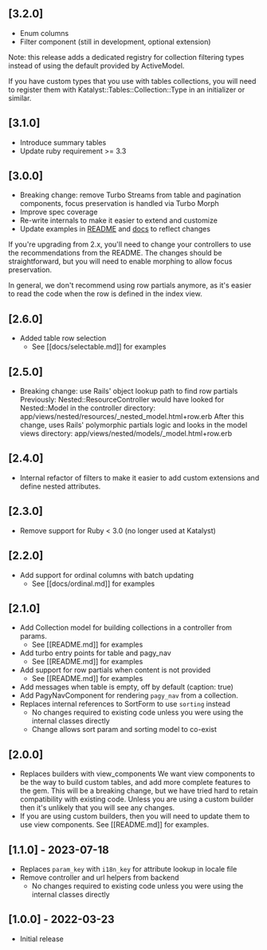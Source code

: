 ## [3.2.0]
- Enum columns
- Filter component (still in development, optional extension)

Note: this release adds a dedicated registry for collection filtering types 
instead of using the default provided by ActiveModel.

If you have custom types that you use with tables collections,
you will need to register them with Katalyst::Tables::Collection::Type
in an initializer or similar.

## [3.1.0]
- Introduce summary tables
- Update ruby requirement >= 3.3

## [3.0.0]

- Breaking change: remove Turbo Streams from table and pagination components,
  focus preservation is handled via Turbo Morph
- Improve spec coverage
- Re-write internals to make it easier to extend and customize
- Update examples in [README](README.md) and [docs](/docs) to reflect changes

If you're upgrading from 2.x, you'll need to change your controllers to use
the recommendations from the README. The changes should be straightforward,
but you will need to enable morphing to allow focus preservation.

In general, we don't recommend using row partials anymore, as it's easier to
read the code when the row is defined in the index view.

## [2.6.0]

- Added table row selection
  - See [[docs/selectable.md]] for examples

## [2.5.0]

- Breaking change: use Rails' object lookup path to find row partials
  Previously: Nested::ResourceController would have looked for Nested::Model in
  the controller directory:
    app/views/nested/resources/_nested_model.html+row.erb
  After this change, uses Rails' polymorphic partials logic and looks in the
  model views directory:
    app/views/nested/models/_model.html+row.erb

## [2.4.0]

- Internal refactor of filters to make it easier to add custom extensions
  and define nested attributes.

## [2.3.0]

- Remove support for Ruby < 3.0 (no longer used at Katalyst)

## [2.2.0]

- Add support for ordinal columns with batch updating
  - See [[docs/ordinal.md]] for examples

## [2.1.0]

- Add Collection model for building collections in a controller from params.
  - See [[README.md]] for examples
- Add turbo entry points for table and pagy_nav
  - See [[README.md]] for examples
- Add support for row partials when content is not provided
  - See [[README.md]] for examples
- Add messages when table is empty, off by default (caption: true)
- Add PagyNavComponent for rendering `pagy_nav` from a collection.
- Replaces internal references to SortForm to use `sorting` instead
  - No changes required to existing code unless you were using the internal
    classes directly
  - Change allows sort param and sorting model to co-exist

## [2.0.0]

- Replaces builders with view_components 
  We want view components to be the way to build custom tables, and add more
  complete features to the gem. This will be a breaking change, but we have
  tried hard to retain compatibility with existing code. Unless you are using
  a custom builder then it's unlikely that you will see any changes.
- If you are using custom builders, then you will need to update them to use
  view components. See [[README.md]] for examples.

## [1.1.0] - 2023-07-18

- Replaces `param_key` with `i18n_key` for attribute lookup in locale file
- Remove controller and url helpers from backend
  - No changes required to existing code unless you were using the internal
    classes directly

## [1.0.0] - 2022-03-23

- Initial release
